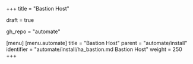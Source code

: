 +++
title = "Bastion Host"

draft = true

gh_repo = "automate"

[menu]
  [menu.automate]
    title = "Bastion Host"
    parent = "automate/install"
    identifier = "automate/install/ha_bastion.md Bastion Host"
    weight = 250
+++

